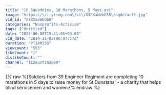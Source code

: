 ```yaml
---
title: "10 Squaddies, 10 Marathons, 5 days.avi"
image: "https:\/\/i.ytimg.com\/vi\/X38XaoWbGS8\/hqdefault.jpg"
vid_id: "X38XaoWbGS8"
categories: "Nonprofits-Activism"
tags: ["Untitled"]
date: "2022-06-08T19:41:05+03:00"
vid_date: "2010-11-02T00:07:17Z"
duration: "PT14M25S"
viewcount: "555"
likeCount: "1"
dislikeCount: ""
channel: "lizaustin2609"
---
```

{% raw %}Soldiers from 39 Engineer Regiment are completing 10 marathons in 5 days to raise money for St Dunstans' - a charity that helps blind servicemen and women.{% endraw %}
